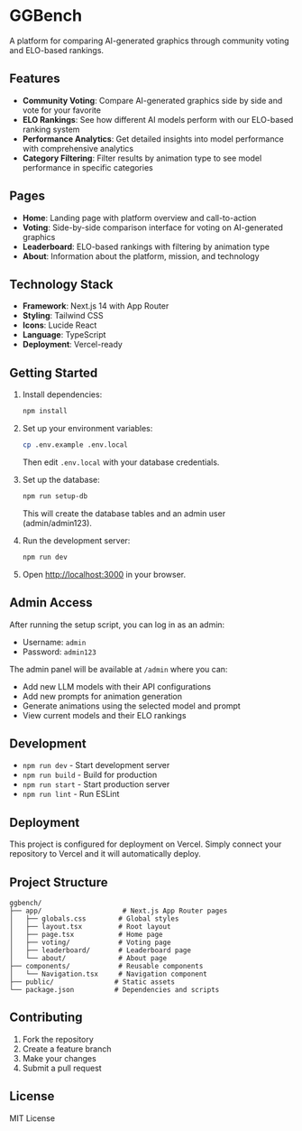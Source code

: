 # GGBench

A platform for comparing AI-generated graphics through community voting and ELO-based rankings.

## Features

- **Community Voting**: Compare AI-generated graphics side by side and vote for your favorite
- **ELO Rankings**: See how different AI models perform with our ELO-based ranking system
- **Performance Analytics**: Get detailed insights into model performance with comprehensive analytics
- **Category Filtering**: Filter results by animation type to see model performance in specific categories

## Pages

- **Home**: Landing page with platform overview and call-to-action
- **Voting**: Side-by-side comparison interface for voting on AI-generated graphics
- **Leaderboard**: ELO-based rankings with filtering by animation type
- **About**: Information about the platform, mission, and technology

## Technology Stack

- **Framework**: Next.js 14 with App Router
- **Styling**: Tailwind CSS
- **Icons**: Lucide React
- **Language**: TypeScript
- **Deployment**: Vercel-ready

## Getting Started

1. Install dependencies:
   ```bash
   npm install
   ```

2. Set up your environment variables:
   ```bash
   cp .env.example .env.local
   ```
   Then edit `.env.local` with your database credentials.

3. Set up the database:
   ```bash
   npm run setup-db
   ```
   This will create the database tables and an admin user (admin/admin123).

4. Run the development server:
   ```bash
   npm run dev
   ```

5. Open [http://localhost:3000](http://localhost:3000) in your browser.

## Admin Access

After running the setup script, you can log in as an admin:
- Username: `admin`
- Password: `admin123`

The admin panel will be available at `/admin` where you can:
- Add new LLM models with their API configurations
- Add new prompts for animation generation
- Generate animations using the selected model and prompt
- View current models and their ELO rankings

## Development

- `npm run dev` - Start development server
- `npm run build` - Build for production
- `npm run start` - Start production server
- `npm run lint` - Run ESLint

## Deployment

This project is configured for deployment on Vercel. Simply connect your repository to Vercel and it will automatically deploy.

## Project Structure

```
ggbench/
├── app/                    # Next.js App Router pages
│   ├── globals.css        # Global styles
│   ├── layout.tsx         # Root layout
│   ├── page.tsx           # Home page
│   ├── voting/            # Voting page
│   ├── leaderboard/       # Leaderboard page
│   └── about/             # About page
├── components/            # Reusable components
│   └── Navigation.tsx     # Navigation component
├── public/               # Static assets
└── package.json          # Dependencies and scripts
```

## Contributing

1. Fork the repository
2. Create a feature branch
3. Make your changes
4. Submit a pull request

## License

MIT License 